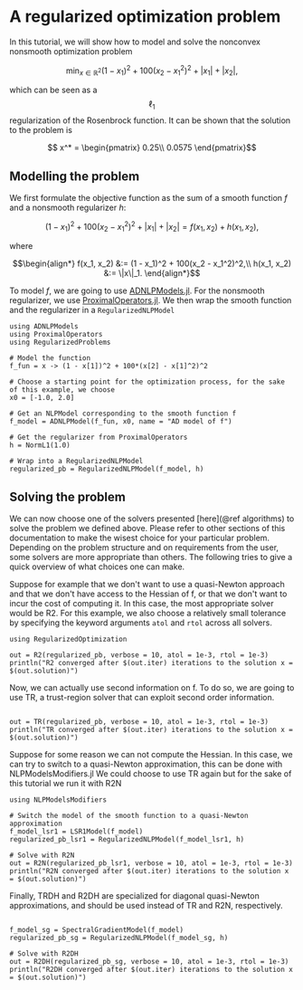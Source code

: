 # A regularized optimization problem

In this tutorial, we will show how to model and solve the nonconvex nonsmooth optimization problem
```math
  \min_{x \in \mathbb{R}^2} (1 - x_1)^2 + 100(x_2 - x_1^2)^2 + |x_1| + |x_2|,
```
which can be seen as a $$\ell_1$$ regularization of the Rosenbrock function. 
It can be shown that the solution to the problem is 
```math
  x^* = \begin{pmatrix}
  0.25\\
  0.0575
  \end{pmatrix}
```


## Modelling the problem
We first formulate the objective function as the sum of a smooth function $f$ and a nonsmooth regularizer $h$:
```math
  (1 - x_1)^2 + 100(x_2 - x_1^2)^2 + |x_1| + |x_2| = f(x_1, x_2) + h(x_1, x_2),
```
where 
```math
\begin{align*}
f(x_1, x_2) &:= (1 - x_1)^2 + 100(x_2 - x_1^2)^2,\\
h(x_1, x_2) &:= \|x\|_1.
\end{align*}
``` 
To model $f$, we are going to use [ADNLPModels.jl](https://github.com/JuliaSmoothOptimizers/ADNLPModels.jl).
For the nonsmooth regularizer, we use [ProximalOperators.jl](https://github.com/JuliaFirstOrder/ProximalOperators.jl). 
We then wrap the smooth function and the regularizer in a `RegularizedNLPModel`

```@example basic
using ADNLPModels
using ProximalOperators
using RegularizedProblems

# Model the function
f_fun = x -> (1 - x[1])^2 + 100*(x[2] - x[1]^2)^2

# Choose a starting point for the optimization process, for the sake of this example, we choose
x0 = [-1.0, 2.0]

# Get an NLPModel corresponding to the smooth function f
f_model = ADNLPModel(f_fun, x0, name = "AD model of f") 

# Get the regularizer from ProximalOperators
h = NormL1(1.0)

# Wrap into a RegularizedNLPModel
regularized_pb = RegularizedNLPModel(f_model, h)
```

## Solving the problem
We can now choose one of the solvers presented [here](@ref algorithms) to solve the problem we defined above.
Please refer to other sections of this documentation to make the wisest choice for your particular problem.
Depending on the problem structure and on requirements from the user, some solvers are more appropriate than others.
The following tries to give a quick overview of what choices one can make.

Suppose for example that we don't want to use a quasi-Newton approach and that we don't have access to the Hessian of f, or that we don't want to incur the cost of computing it. 
In this case, the most appropriate solver would be R2.
For this example, we also choose a relatively small tolerance by specifying the keyword arguments `atol` and `rtol` across all solvers.

```@example basic
using RegularizedOptimization
 
out = R2(regularized_pb, verbose = 10, atol = 1e-3, rtol = 1e-3)
println("R2 converged after $(out.iter) iterations to the solution x = $(out.solution)")
``` 

Now, we can actually use second information on f. 
To do so, we are going to use TR, a trust-region solver that can exploit second order information.
```@example basic

out = TR(regularized_pb, verbose = 10, atol = 1e-3, rtol = 1e-3)
println("TR converged after $(out.iter) iterations to the solution x = $(out.solution)")
```

Suppose for some reason we can not compute the Hessian. 
In this case, we can try to switch to a quasi-Newton approximation, this can be done with NLPModelsModifiers.jl
We could choose to use TR again but for the sake of this tutorial we run it with R2N
```@example basic
using NLPModelsModifiers

# Switch the model of the smooth function to a quasi-Newton approximation
f_model_lsr1 = LSR1Model(f_model)
regularized_pb_lsr1 = RegularizedNLPModel(f_model_lsr1, h)

# Solve with R2N
out = R2N(regularized_pb_lsr1, verbose = 10, atol = 1e-3, rtol = 1e-3)
println("R2N converged after $(out.iter) iterations to the solution x = $(out.solution)")
```

Finally, TRDH and R2DH are specialized for diagonal quasi-Newton approximations, and should be used instead of TR and R2N, respectively.
```@example basic

f_model_sg = SpectralGradientModel(f_model)
regularized_pb_sg = RegularizedNLPModel(f_model_sg, h)

# Solve with R2DH
out = R2DH(regularized_pb_sg, verbose = 10, atol = 1e-3, rtol = 1e-3)
println("R2DH converged after $(out.iter) iterations to the solution x = $(out.solution)")
```
